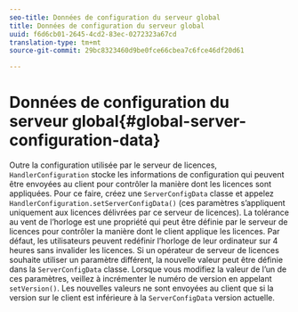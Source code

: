 ```yaml
---
seo-title: Données de configuration du serveur global
title: Données de configuration du serveur global
uuid: f6d6cb01-2645-4cd2-83ec-0272323a67cd
translation-type: tm+mt
source-git-commit: 29bc8323460d9be0fce66cbea7c6fce46df20d61

---
```



# Données de configuration du serveur global{#global-server-configuration-data}

Outre la configuration utilisée par le serveur de licences, `HandlerConfiguration` stocke les informations de configuration qui peuvent être envoyées au client pour contrôler la manière dont les licences sont appliquées. Pour ce faire, créez une `ServerConfigData` classe et appelez `HandlerConfiguration.setServerConfigData()` (ces paramètres s’appliquent uniquement aux licences délivrées par ce serveur de licences). La tolérance au vent de l’horloge est une propriété qui peut être définie par le serveur de licences pour contrôler la manière dont le client applique les licences. Par défaut, les utilisateurs peuvent redéfinir l’horloge de leur ordinateur sur 4 heures sans invalider les licences. Si un opérateur de serveur de licences souhaite utiliser un paramètre différent, la nouvelle valeur peut être définie dans la `ServerConfigData` classe. Lorsque vous modifiez la valeur de l’un de ces paramètres, veillez à incrémenter le numéro de version en appelant `setVersion()`. Les nouvelles valeurs ne sont envoyées au client que si la version sur le client est inférieure à la `ServerConfigData` version actuelle.
